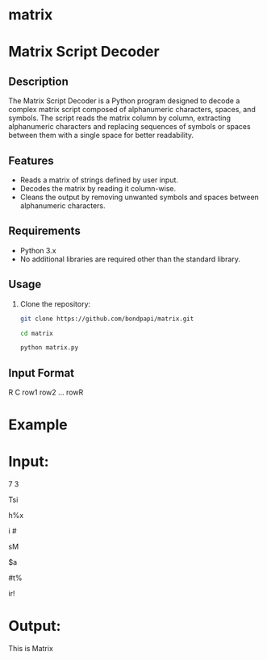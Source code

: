 # matrix
# Matrix Script Decoder

## Description

The Matrix Script Decoder is a Python program designed to decode a complex matrix script composed of alphanumeric characters, spaces, and symbols. The script reads the matrix column by column, extracting alphanumeric characters and replacing sequences of symbols or spaces between them with a single space for better readability.

## Features

- Reads a matrix of strings defined by user input.
- Decodes the matrix by reading it column-wise.
- Cleans the output by removing unwanted symbols and spaces between alphanumeric characters.

## Requirements

- Python 3.x
- No additional libraries are required other than the standard library.

## Usage

1. Clone the repository:
   ```bash
   git clone https://github.com/bondpapi/matrix.git

   cd matrix

   python matrix.py

## Input Format

R C
row1
row2
...
rowR

# Example
# Input:
7 3

Tsi

h%x

i #

sM

$a

#t%

ir!

# Output:

This is Matrix


